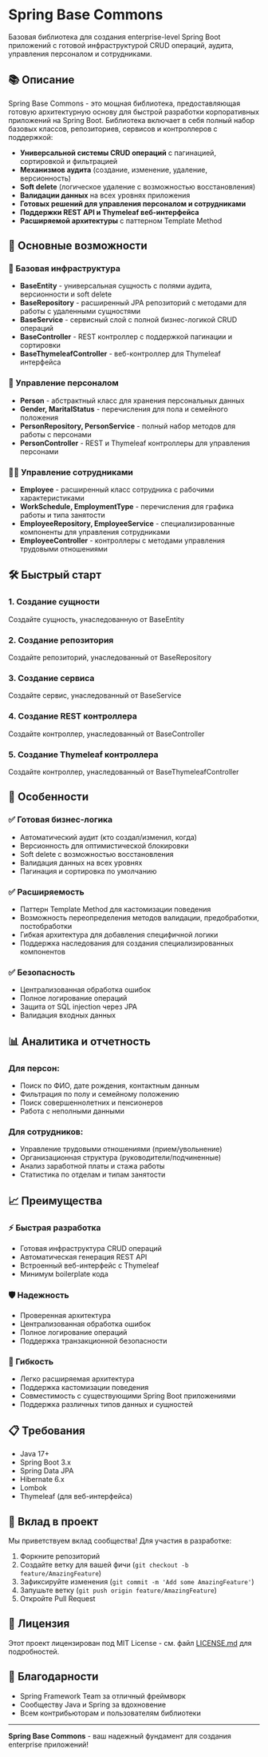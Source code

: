 # Spring Base Commons

Базовая библиотека для создания enterprise-level Spring Boot приложений с готовой инфраструктурой CRUD операций, аудита, управления персоналом и сотрудниками.

## 📚 Описание

Spring Base Commons - это мощная библиотека, предоставляющая готовую архитектурную основу для быстрой разработки корпоративных приложений на Spring Boot. Библиотека включает в себя полный набор базовых классов, репозиториев, сервисов и контроллеров с поддержкой:

- **Универсальной системы CRUD операций** с пагинацией, сортировкой и фильтрацией
- **Механизмов аудита** (создание, изменение, удаление, версионность)
- **Soft delete** (логическое удаление с возможностью восстановления)
- **Валидации данных** на всех уровнях приложения
- **Готовых решений для управления персоналом и сотрудниками**
- **Поддержки REST API и Thymeleaf веб-интерфейса**
- **Расширяемой архитектуры** с паттерном Template Method

## 🚀 Основные возможности

### 🔧 Базовая инфраструктура
- **BaseEntity** - универсальная сущность с полями аудита, версионности и soft delete
- **BaseRepository** - расширенный JPA репозиторий с методами для работы с удаленными сущностями
- **BaseService** - сервисный слой с полной бизнес-логикой CRUD операций
- **BaseController** - REST контроллер с поддержкой пагинации и сортировки
- **BaseThymeleafController** - веб-контроллер для Thymeleaf интерфейса

### 👥 Управление персоналом
- **Person** - абстрактный класс для хранения персональных данных
- **Gender, MaritalStatus** - перечисления для пола и семейного положения
- **PersonRepository, PersonService** - полный набор методов для работы с персонами
- **PersonController** - REST и Thymeleaf контроллеры для управления персонами

### 👨‍💼 Управление сотрудниками
- **Employee** - расширенный класс сотрудника с рабочими характеристиками
- **WorkSchedule, EmploymentType** - перечисления для графика работы и типа занятости
- **EmployeeRepository, EmployeeService** - специализированные компоненты для управления сотрудниками
- **EmployeeController** - контроллеры с методами управления трудовыми отношениями

## 🛠️ Быстрый старт

### 1. Создание сущности
Создайте сущность, унаследованную от BaseEntity

### 2. Создание репозитория
Создайте репозиторий, унаследованный от BaseRepository

### 3. Создание сервиса
Создайте сервис, унаследованный от BaseService

### 4. Создание REST контроллера
Создайте контроллер, унаследованный от BaseController

### 5. Создание Thymeleaf контроллера
Создайте контроллер, унаследованный от BaseThymeleafController

## 🎯 Особенности

### ✅ Готовая бизнес-логика
- Автоматический аудит (кто создал/изменил, когда)
- Версионность для оптимистической блокировки
- Soft delete с возможностью восстановления
- Валидация данных на всех уровнях
- Пагинация и сортировка по умолчанию

### ✅ Расширяемость
- Паттерн Template Method для кастомизации поведения
- Возможность переопределения методов валидации, предобработки, постобработки
- Гибкая архитектура для добавления специфичной логики
- Поддержка наследования для создания специализированных компонентов

### ✅ Безопасность
- Централизованная обработка ошибок
- Полное логирование операций
- Защита от SQL injection через JPA
- Валидация входных данных

## 📊 Аналитика и отчетность

### Для персон:
- Поиск по ФИО, дате рождения, контактным данным
- Фильтрация по полу и семейному положению
- Поиск совершеннолетних и пенсионеров
- Работа с неполными данными

### Для сотрудников:
- Управление трудовыми отношениями (прием/увольнение)
- Организационная структура (руководители/подчиненные)
- Анализ заработной платы и стажа работы
- Статистика по отделам и типам занятости

## 📈 Преимущества

### ⚡ Быстрая разработка
- Готовая инфраструктура CRUD операций
- Автоматическая генерация REST API
- Встроенный веб-интерфейс с Thymeleaf
- Минимум boilerplate кода

### 🛡️ Надежность
- Проверенная архитектура
- Централизованная обработка ошибок
- Полное логирование операций
- Поддержка транзакционной безопасности

### 🎨 Гибкость
- Легко расширяемая архитектура
- Поддержка кастомизации поведения
- Совместимость с существующими Spring Boot приложениями
- Поддержка различных типов данных и сущностей

## 📋 Требования

- Java 17+
- Spring Boot 3.x
- Spring Data JPA
- Hibernate 6.x
- Lombok
- Thymeleaf (для веб-интерфейса)

## 🤝 Вклад в проект

Мы приветствуем вклад сообщества! Для участия в разработке:

1. Форкните репозиторий
2. Создайте ветку для вашей фичи (`git checkout -b feature/AmazingFeature`)
3. Зафиксируйте изменения (`git commit -m 'Add some AmazingFeature'`)
4. Запушьте ветку (`git push origin feature/AmazingFeature`)
5. Откройте Pull Request

## 📄 Лицензия

Этот проект лицензирован под MIT License - см. файл [LICENSE.md](LICENSE.md) для подробностей.

## 🙏 Благодарности

- Spring Framework Team за отличный фреймворк
- Сообществу Java и Spring за вдохновение
- Всем контрибьюторам и пользователям библиотеки

---

**Spring Base Commons** - ваш надежный фундамент для создания enterprise приложений!